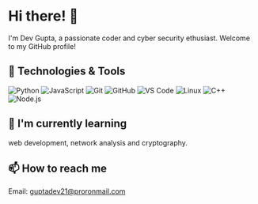 # Hi there! 👋

I'm Dev Gupta, a passionate coder and cyber security ethusiast. Welcome to my GitHub profile!

## 🔧 Technologies & Tools

![Python](https://img.shields.io/badge/-Python-3776AB?style=flat-square&logo=Python&logoColor=ffffff)
![JavaScript](https://img.shields.io/badge/-JavaScript-F7DF1E?style=flat-square&logo=JavaScript&logoColor=ffffff)
![Git](https://img.shields.io/badge/-Git-F05032?style=flat-square&logo=Git&logoColor=ffffff)
![GitHub](https://img.shields.io/badge/-GitHub-181717?style=flat-square&logo=GitHub&logoColor=ffffff)
![VS Code](https://img.shields.io/badge/-VS%20Code-007ACC?style=flat-square&logo=Visual%20Studio%20Code&logoColor=ffffff)
![Linux](https://img.shields.io/badge/-Linux-FCC624?style=flat-square&logo=Linux&logoColor=ffffff)
![C++](https://img.shields.io/badge/-C++-00599C?style=flat-square&logo=C%2B%2B&logoColor=ffffff)
![Node.js](https://img.shields.io/badge/-Node.js-339933?style=flat-square&logo=Node.js&logoColor=ffffff)

<!-- [Insert any additional technologies or tools you use here.] -->

## 🌱 I'm currently learning

 web development, network analysis and cryptography.

<!-- [Insert the topics or skills you're currently learning.] -->


## 📫 How to reach me

Email: guptadev21@proronmail.com
